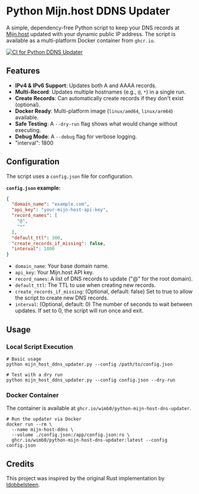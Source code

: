 # Python Mijn.host DDNS Updater

A simple, dependency-free Python script to keep your DNS records at [Mijn.host](https://mijn.host) updated with your dynamic public IP address.
The script is available as a multi-platform Docker container from `ghcr.io`.

[![CI for Python DDNS Updater](https://github.com/wimb0/python-mijn-host-dns-updater/actions/workflows/ci.yml/badge.svg)](https://github.com/wimb0/python-mijn-host-dns-updater/actions/workflows/ci.yml)

## Features

-   **IPv4 & IPv6 Support**: Updates both A and AAAA records.
-   **Multi-Record**: Updates multiple hostnames (e.g., `@`, `*`) in a single run.
-   **Create Records**: Can automatically create records if they don't exist (optional).
-   **Docker Ready**: Multi-platform image (`linux/amd64`, `linux/arm64`) available.
-   **Safe Testing**: A `--dry-run` flag shows what would change without executing.
-   **Debug Mode**: A `--debug` flag for verbose logging.
-   "interval": 1800

## Configuration

The script uses a `config.json` file for configuration.

**`config.json` example:**

```json
{
  "domain_name": "example.com",
  "api_key": "your-mijn-host-api-key",
  "record_names": [
    "@",
    "*"
  ],
  "default_ttl": 300,
  "create_records_if_missing": false,
  "interval": 1800
}
```
- `domain_name`: Your base domain name.
- `api_key`: Your Mijn.host API key.
- `record_names`: A list of DNS records to update ("@" for the root domain).
- `default_ttl`: The TTL to use when creating new records.
- `create_records_if_missing`: (Optional, default: false) Set to true to allow the script to create new DNS records.
- `interval`: (Optional, default: 0) The number of seconds to wait between updates. If set to 0, the script will run once and exit.
  
## Usage
### Local Script Execution
```
# Basic usage
python mijn_host_ddns_updater.py --config /path/to/config.json

# Test with a dry run
python mijn_host_ddns_updater.py --config config.json --dry-run
```
### Docker Container
The container is available at `ghcr.io/wimb0/python-mijn-host-dns-updater`.

```
# Run the updater via Docker
docker run --rm \
  --name mijn-host-ddns \
  --volume ./config.json:/app/config.json:ro \
  ghcr.io/wimb0/python-mijn-host-dns-updater:latest --config config.json
```
 
## Credits
This project was inspired by the original Rust implementation by [ldobbelsteen](https://github.com/ldobbelsteen/mijn-host-ddns).

